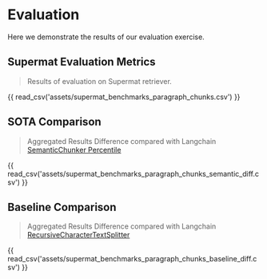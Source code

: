 # Evaluation

Here we demonstrate the results of our evaluation exercise.

## Supermat Evaluation Metrics

> Results of evaluation on Supermat retriever.

{{ read_csv('assets/supermat_benchmarks_paragraph_chunks.csv') }}

## SOTA Comparison

> Aggregated Results Difference compared with Langchain [SemanticChunker Percentile](https://python.langchain.com/api_reference/experimental/text_splitter/langchain_experimental.text_splitter.SemanticChunker.html)

{{ read_csv('assets/supermat_benchmarks_paragraph_chunks_semantic_diff.csv') }}

## Baseline Comparison

> Aggregated Results Difference compared with Langchain [RecursiveCharacterTextSplitter](https://python.langchain.com/v0.1/docs/modules/data_connection/document_transformers/recursive_text_splitter/)

{{ read_csv('assets/supermat_benchmarks_paragraph_chunks_baseline_diff.csv') }}
